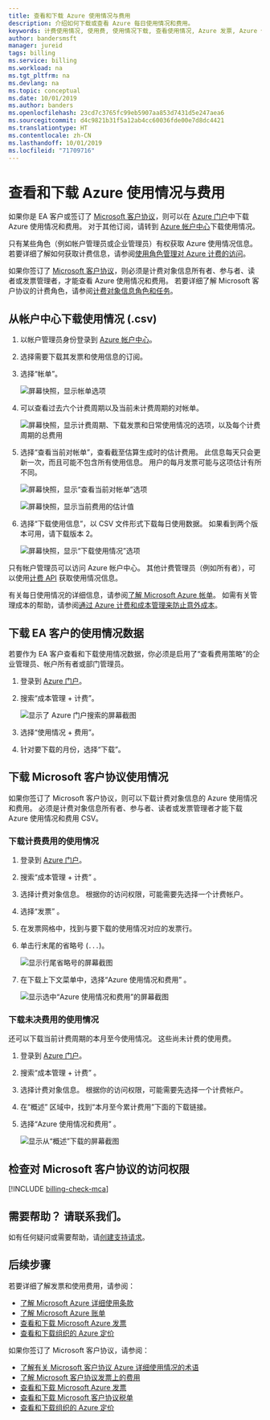 ```yaml
---
title: 查看和下载 Azure 使用情况与费用
description: 介绍如何下载或查看 Azure 每日使用情况和费用。
keywords: 计费使用情况, 使用费, 使用情况下载, 查看使用情况, Azure 发票, Azure 使用情况
author: bandersmsft
manager: jureid
tags: billing
ms.service: billing
ms.workload: na
ms.tgt_pltfrm: na
ms.devlang: na
ms.topic: conceptual
ms.date: 10/01/2019
ms.author: banders
ms.openlocfilehash: 23cd7c3765fc99eb5907aa853d7431d5e247aea6
ms.sourcegitcommit: d4c9821b31f5a12ab4cc60036fde00e7d8dc4421
ms.translationtype: HT
ms.contentlocale: zh-CN
ms.lasthandoff: 10/01/2019
ms.locfileid: "71709716"
---
```

# <a name="view-and-download-your-azure-usage-and-charges"></a>查看和下载 Azure 使用情况与费用

如果你是 EA 客户或签订了 [Microsoft 客户协议](#check-your-access-to-a-microsoft-customer-agreement)，则可以在 [Azure 门户](https://portal.azure.com/)中下载 Azure 使用情况和费用。 对于其他订阅，请转到 [Azure 帐户中心](https://account.azure.com/Subscriptions)下载使用情况。

只有某些角色（例如帐户管理员或企业管理员）有权获取 Azure 使用情况信息。 若要详细了解如何获取计费信息，请参阅[使用角色管理对 Azure 计费的访问](billing-manage-access.md)。

如果你签订了 [Microsoft 客户协议](#check-your-access-to-a-microsoft-customer-agreement)，则必须是计费对象信息所有者、参与者、读者或发票管理者，才能查看 Azure 使用情况和费用。 若要详细了解 Microsoft 客户协议的计费角色，请参阅[计费对象信息角色和任务](billing-understand-mca-roles.md#billing-profile-roles-and-tasks)。

## <a name="download-usage-from-the-account-center-csv"></a>从帐户中心下载使用情况 (.csv)

1. 以帐户管理员身份登录到 [Azure 帐户中心](https://account.windowsazure.com/subscriptions)。

2. 选择需要下载其发票和使用信息的订阅。

3. 选择“帐单”。 

    ![屏幕快照，显示帐单选项](./media/billing-download-azure-invoice-daily-usage-date/Billinghisotry.png)

4. 可以查看过去六个计费周期以及当前未计费周期的对帐单。

    ![屏幕快照，显示计费周期、下载发票和日常使用情况的选项，以及每个计费周期的总费用](./media/billing-download-azure-invoice-daily-usage-date/billingSum.png)

5. 选择“查看当前对帐单”，查看截至估算生成时的估计费用。  此信息每天只会更新一次，而且可能不包含所有使用信息。 用户的每月发票可能与这项估计有所不同。

    ![屏幕快照，显示“查看当前对帐单”选项](./media/billing-download-azure-invoice-daily-usage-date/billingSum2.png)

    ![屏幕快照，显示当前费用的估计值](./media/billing-download-azure-invoice-daily-usage-date/billingSum3.png)

6. 选择“下载使用信息”，以 CSV 文件形式下载每日使用数据。  如果看到两个版本可用，请下载版本 2。

    ![屏幕快照，显示“下载使用情况”选项](./media/billing-download-azure-invoice-daily-usage-date/DLusage.png)

只有帐户管理员可以访问 Azure 帐户中心。 其他计费管理员（例如所有者），可以使用[计费 API](billing-usage-rate-card-overview.md) 获取使用情况信息。

有关每日使用情况的详细信息，请参阅[了解 Microsoft Azure 帐单](billing-understand-your-bill.md)。 如需有关管理成本的帮助，请参阅[通过 Azure 计费和成本管理来防止意外成本](billing-getting-started.md)。

## <a name="download-usage-for-ea-customers"></a>下载 EA 客户的使用情况数据

若要作为 EA 客户查看和下载使用情况数据，你必须是启用了“查看费用策略”的企业管理员、帐户所有者或部门管理员。

1. 登录到 [Azure 门户](https://portal.azure.com)。
1. 搜索“成本管理 + 计费”。 

    ![显示了 Azure 门户搜索的屏幕截图](./media/billing-download-azure-invoice-daily-usage-date/portal-cm-billing-search.png)

1. 选择“使用情况 + 费用”。 
1. 针对要下载的月份，选择“下载”。 

## <a name="download-usage-for-your-microsoft-customer-agreement"></a>下载 Microsoft 客户协议使用情况

如果你签订了 Microsoft 客户协议，则可以下载计费对象信息的 Azure 使用情况和费用。 必须是计费对象信息所有者、参与者、读者或发票管理者才能下载 Azure 使用情况和费用 CSV。

### <a name="download-usage-for-billed-charges"></a>下载计费费用的使用情况

1. 登录到 [Azure 门户](https://portal.azure.com)。
2. 搜索“成本管理 + 计费”  。
3. 选择计费对象信息。 根据你的访问权限，可能需要先选择一个计费帐户。
4. 选择“发票”  。
5. 在发票网格中，找到与要下载的使用情况对应的发票行。
6. 单击行末尾的省略号 (`...`)。

    ![显示行尾省略号的屏幕截图](./media/billing-download-azure-invoice/billingprofile-invoicegrid.png)

7. 在下载上下文菜单中，选择“Azure 使用情况和费用”  。

     ![显示选中“Azure 使用情况和费用”的屏幕截图](./media/billing-download-azure-usage/contextmenu-usage.png)

### <a name="download-usage-for-pending-charges"></a>下载未决费用的使用情况

还可以下载当前计费周期的本月至今使用情况。 这些尚未计费的使用费。

1. 登录到 [Azure 门户](https://portal.azure.com)。
2. 搜索“成本管理 + 计费”  。
3. 选择计费对象信息。 根据你的访问权限，可能需要先选择一个计费帐户。
4. 在“概述”  区域中，找到“本月至今累计费用”下面的下载链接。
5. 选择“Azure 使用情况和费用”  。

    ![显示从“概述”下载的屏幕截图](./media/billing-download-azure-usage/open-usage.png)

## <a name="check-your-access-to-a-microsoft-customer-agreement"></a>检查对 Microsoft 客户协议的访问权限
[!INCLUDE [billing-check-mca](../../includes/billing-check-mca.md)]

## <a name="need-help-contact-us"></a>需要帮助？ 请联系我们。

如有任何疑问或需要帮助，请[创建支持请求](https://go.microsoft.com/fwlink/?linkid=2083458)。

## <a name="next-steps"></a>后续步骤

若要详细了解发票和使用费用，请参阅：

- [了解 Microsoft Azure 详细使用条款](billing-understand-your-usage.md)
- [了解 Microsoft Azure 账单](billing-understand-your-bill.md)
- [查看和下载 Microsoft Azure 发票](billing-download-azure-invoice.md)
- [查看和下载组织的 Azure 定价](billing-ea-pricing.md)

如果你签订了 Microsoft 客户协议，请参阅：

- [了解有关 Microsoft 客户协议 Azure 详细使用情况的术语](billing-mca-understand-your-usage.md)
- [了解 Microsoft 客户协议发票上的费用](billing-mca-understand-your-bill.md)
- [查看和下载 Microsoft Azure 发票](billing-download-azure-invoice.md)
- [查看和下载 Microsoft 客户协议税单](billing-mca-download-tax-document.md)
- [查看和下载组织的 Azure 定价](billing-ea-pricing.md)
